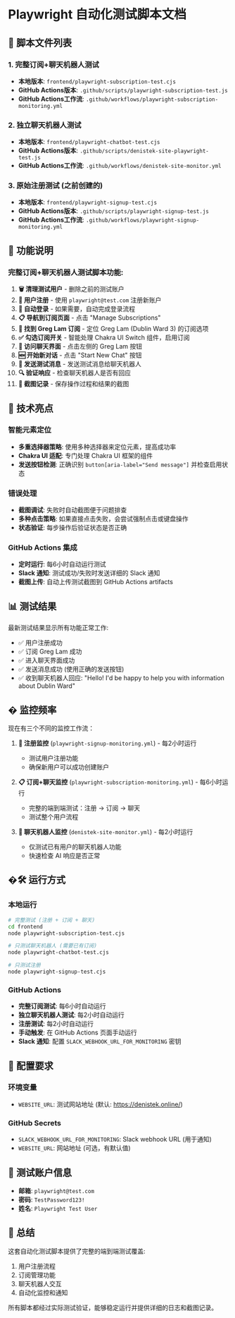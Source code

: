 # Playwright 自动化测试脚本文档

## 📁 脚本文件列表

### 1. 完整订阅+聊天机器人测试
- **本地版本**: `frontend/playwright-subscription-test.cjs`
- **GitHub Actions版本**: `.github/scripts/playwright-subscription-test.js`
- **GitHub Actions工作流**: `.github/workflows/playwright-subscription-monitoring.yml`

### 2. 独立聊天机器人测试
- **本地版本**: `frontend/playwright-chatbot-test.cjs`
- **GitHub Actions版本**: `.github/scripts/denistek-site-playwright-test.js`
- **GitHub Actions工作流**: `.github/workflows/denistek-site-monitor.yml`

### 3. 原始注册测试 (之前创建的)
- **本地版本**: `frontend/playwright-signup-test.cjs`
- **GitHub Actions版本**: `.github/scripts/playwright-signup-test.js`
- **GitHub Actions工作流**: `.github/workflows/playwright-signup-monitoring.yml`

## 🚀 功能说明

### 完整订阅+聊天机器人测试脚本功能:

1. **🗑️ 清理测试用户** - 删除之前的测试账户
2. **📱 用户注册** - 使用 `playwright@test.com` 注册新账户
3. **🔐 自动登录** - 如果需要，自动完成登录流程
4. **📋 导航到订阅页面** - 点击 "Manage Subscriptions"
5. **👤 找到 Greg Lam 订阅** - 定位 Greg Lam (Dublin Ward 3) 的订阅选项
6. **✅ 勾选订阅开关** - 智能处理 Chakra UI Switch 组件，启用订阅
7. **🤖 访问聊天界面** - 点击左侧的 Greg Lam 按钮
8. **🆕 开始新对话** - 点击 "Start New Chat" 按钮
9. **💬 发送测试消息** - 发送测试消息给聊天机器人
10. **🔍 验证响应** - 检查聊天机器人是否有回应
11. **📸 截图记录** - 保存操作过程和结果的截图

## 🎯 技术亮点

### 智能元素定位
- **多重选择器策略**: 使用多种选择器来定位元素，提高成功率
- **Chakra UI 适配**: 专门处理 Chakra UI 框架的组件
- **发送按钮检测**: 正确识别 `button[aria-label="Send message"]` 并检查启用状态

### 错误处理
- **截图调试**: 失败时自动截图便于问题排查
- **多种点击策略**: 如果直接点击失败，会尝试强制点击或键盘操作
- **状态验证**: 每步操作后验证状态是否正确

### GitHub Actions 集成
- **定时运行**: 每6小时自动运行测试
- **Slack 通知**: 测试成功/失败时发送详细的 Slack 通知
- **截图上传**: 自动上传测试截图到 GitHub Actions artifacts

## 📊 测试结果

最新测试结果显示所有功能正常工作:
- ✅ 用户注册成功
- ✅ 订阅 Greg Lam 成功
- ✅ 进入聊天界面成功
- ✅ 发送消息成功 (使用正确的发送按钮)
- ✅ 收到聊天机器人回应: "Hello! I'd be happy to help you with information about Dublin Ward"

## � 监控频率

现在有三个不同的监控工作流：

1. **📱 注册监控** (`playwright-signup-monitoring.yml`) - 每2小时运行
   - 测试用户注册功能
   - 确保新用户可以成功创建账户

2. **📋 订阅+聊天监控** (`playwright-subscription-monitoring.yml`) - 每6小时运行  
   - 完整的端到端测试：注册 → 订阅 → 聊天
   - 测试整个用户流程

3. **🤖 聊天机器人监控** (`denistek-site-monitor.yml`) - 每2小时运行
   - 仅测试已有用户的聊天机器人功能
   - 快速检查 AI 响应是否正常

## �🛠️ 运行方式

### 本地运行
```bash
# 完整测试 (注册 + 订阅 + 聊天)
cd frontend
node playwright-subscription-test.cjs

# 只测试聊天机器人 (需要已有订阅)
node playwright-chatbot-test.cjs

# 只测试注册
node playwright-signup-test.cjs
```

### GitHub Actions
- **完整订阅测试**: 每6小时自动运行
- **独立聊天机器人测试**: 每2小时自动运行  
- **注册测试**: 每2小时自动运行
- **手动触发**: 在 GitHub Actions 页面手动运行
- **Slack 通知**: 配置 `SLACK_WEBHOOK_URL_FOR_MONITORING` 密钥

## 🔧 配置要求

### 环境变量
- `WEBSITE_URL`: 测试网站地址 (默认: https://denistek.online/)

### GitHub Secrets
- `SLACK_WEBHOOK_URL_FOR_MONITORING`: Slack webhook URL (用于通知)
- `WEBSITE_URL`: 网站地址 (可选，有默认值)

## 📝 测试账户信息

- **邮箱**: `playwright@test.com`
- **密码**: `TestPassword123!`
- **姓名**: `Playwright Test User`

## 🎉 总结

这套自动化测试脚本提供了完整的端到端测试覆盖:
1. 用户注册流程
2. 订阅管理功能
3. 聊天机器人交互
4. 自动化监控和通知

所有脚本都经过实际测试验证，能够稳定运行并提供详细的日志和截图记录。
